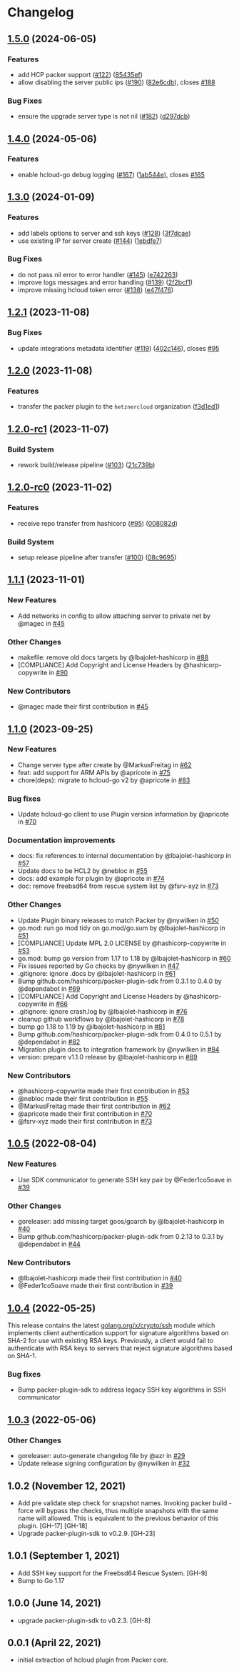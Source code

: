 # Changelog

## [1.5.0](https://github.com/hetznercloud/packer-plugin-hcloud/compare/v1.4.0...v1.5.0) (2024-06-05)


### Features

* add HCP packer support ([#122](https://github.com/hetznercloud/packer-plugin-hcloud/issues/122)) ([85435ef](https://github.com/hetznercloud/packer-plugin-hcloud/commit/85435efce96f06f0fd6f7016732d66cf9d2b6cac))
* allow disabling the server public ips ([#190](https://github.com/hetznercloud/packer-plugin-hcloud/issues/190)) ([82e6cdb](https://github.com/hetznercloud/packer-plugin-hcloud/commit/82e6cdb5ec589cc3de10159d74bcd7b352e67eec)), closes [#188](https://github.com/hetznercloud/packer-plugin-hcloud/issues/188)


### Bug Fixes

* ensure the upgrade server type is not nil ([#182](https://github.com/hetznercloud/packer-plugin-hcloud/issues/182)) ([d297dcb](https://github.com/hetznercloud/packer-plugin-hcloud/commit/d297dcb44805f12d6a37b1218fe268dd633c48c1))

## [1.4.0](https://github.com/hetznercloud/packer-plugin-hcloud/compare/v1.3.0...v1.4.0) (2024-05-06)


### Features

* enable hcloud-go debug logging ([#167](https://github.com/hetznercloud/packer-plugin-hcloud/issues/167)) ([1ab544e](https://github.com/hetznercloud/packer-plugin-hcloud/commit/1ab544ebd1b4ad862f19ff2ec07c129feeef5434)), closes [#165](https://github.com/hetznercloud/packer-plugin-hcloud/issues/165)

## [1.3.0](https://github.com/hetznercloud/packer-plugin-hcloud/compare/v1.2.1...v1.3.0) (2024-01-09)


### Features

* add labels options to server and ssh keys ([#128](https://github.com/hetznercloud/packer-plugin-hcloud/issues/128)) ([3f7dcae](https://github.com/hetznercloud/packer-plugin-hcloud/commit/3f7dcae20a07ad8367a06926aa2df1c415105e8b))
* use existing IP for server create ([#144](https://github.com/hetznercloud/packer-plugin-hcloud/issues/144)) ([1ebdfe7](https://github.com/hetznercloud/packer-plugin-hcloud/commit/1ebdfe74b395b2adaf015bc909a621aea2897a97))


### Bug Fixes

* do not pass nil error to error handler ([#145](https://github.com/hetznercloud/packer-plugin-hcloud/issues/145)) ([e742263](https://github.com/hetznercloud/packer-plugin-hcloud/commit/e74226397f420ecfd016c60e050ffc37fd3cddc8))
* improve logs messages and error handling ([#139](https://github.com/hetznercloud/packer-plugin-hcloud/issues/139)) ([2f2bcf1](https://github.com/hetznercloud/packer-plugin-hcloud/commit/2f2bcf1bca4aa46440e639907093095df67faf34))
* improve missing hcloud token error ([#138](https://github.com/hetznercloud/packer-plugin-hcloud/issues/138)) ([e47f476](https://github.com/hetznercloud/packer-plugin-hcloud/commit/e47f47679164d4ba700de64c4b44400604f152e2))

## [1.2.1](https://github.com/hetznercloud/packer-plugin-hcloud/compare/v1.2.0...v1.2.1) (2023-11-08)


### Bug Fixes

* update integrations metadata identifier ([#119](https://github.com/hetznercloud/packer-plugin-hcloud/issues/119)) ([402c146](https://github.com/hetznercloud/packer-plugin-hcloud/commit/402c1464217f01f16d1262b8a7c5e525593e71e9)), closes [#95](https://github.com/hetznercloud/packer-plugin-hcloud/issues/95)

## [1.2.0](https://github.com/hetznercloud/packer-plugin-hcloud/compare/v1.2.0-rc1...v1.2.0) (2023-11-08)


### Features

* transfer the packer plugin to the `hetznercloud` organization ([f3d1ed1](https://github.com/hetznercloud/packer-plugin-hcloud/commit/f3d1ed19f1596dc81561222f88f8edfddeec02a6))

## [1.2.0-rc1](https://github.com/hetznercloud/packer-plugin-hcloud/compare/v1.2.0-rc0...v1.2.0-rc1) (2023-11-07)


### Build System

* rework build/release pipeline ([#103](https://github.com/hetznercloud/packer-plugin-hcloud/issues/103)) ([21c739b](https://github.com/hetznercloud/packer-plugin-hcloud/commit/21c739bb284377a13402cf47d1d720f0be00147b))

## [1.2.0-rc0](https://github.com/hetznercloud/packer-plugin-hcloud/compare/v1.1.1...v1.2.0-rc0) (2023-11-02)


### Features

* receive repo transfer from hashicorp ([#95](https://github.com/hetznercloud/packer-plugin-hcloud/issues/95)) ([008082d](https://github.com/hetznercloud/packer-plugin-hcloud/commit/008082da523385a0ccc0956f594be33c3034eaf5))


### Build System

* setup release pipeline after transfer ([#100](https://github.com/hetznercloud/packer-plugin-hcloud/issues/100)) ([08c9695](https://github.com/hetznercloud/packer-plugin-hcloud/commit/08c96954b8fc451c363479d50854a78bb7052109))

## [1.1.1](https://github.com/hetznercloud/packer-plugin-hcloud/compare/v1.1.0...v1.1.1) (2023-11-01)

### New Features

- Add networks in config to allow attaching server to private net by @magec in [#45](https://github.com/hetznercloud/packer-plugin-hcloud/pull/45)

### Other Changes

- makefile: remove old docs targets by @lbajolet-hashicorp in [#88](https://github.com/hetznercloud/packer-plugin-hcloud/pull/88)
- [COMPLIANCE] Add Copyright and License Headers by @hashicorp-copywrite in [#90](https://github.com/hetznercloud/packer-plugin-hcloud/pull/90)

### New Contributors

- @magec made their first contribution in [#45](https://github.com/hetznercloud/packer-plugin-hcloud/pull/45)

## [1.1.0](https://github.com/hetznercloud/packer-plugin-hcloud/compare/v1.0.5...v1.1.0) (2023-09-25)

### New Features

- Change server type after create by @MarkusFreitag in [#62](https://github.com/hetznercloud/packer-plugin-hcloud/pull/62)
- feat: add support for ARM APIs by @apricote in [#75](https://github.com/hetznercloud/packer-plugin-hcloud/pull/75)
- chore(deps): migrate to hcloud-go v2 by @apricote in [#83](https://github.com/hetznercloud/packer-plugin-hcloud/pull/83)

### Bug fixes

- Update hcloud-go client to use Plugin version information by @apricote in [#70](https://github.com/hetznercloud/packer-plugin-hcloud/pull/70)

### Documentation improvements

- docs: fix references to internal documentation by @lbajolet-hashicorp in [#57](https://github.com/hetznercloud/packer-plugin-hcloud/pull/57)
- Update docs to be HCL2 by @nebloc in [#55](https://github.com/hetznercloud/packer-plugin-hcloud/pull/55)
- docs: add example for plugin by @apricote in [#74](https://github.com/hetznercloud/packer-plugin-hcloud/pull/74)
- doc: remove freebsd64 from rescue system list by @fsrv-xyz in [#73](https://github.com/hetznercloud/packer-plugin-hcloud/pull/73)

### Other Changes

- Update Plugin binary releases to match Packer by @nywilken in [#50](https://github.com/hetznercloud/packer-plugin-hcloud/pull/50)
- go.mod: run go mod tidy on go.mod/go.sum by @lbajolet-hashicorp in [#51](https://github.com/hetznercloud/packer-plugin-hcloud/pull/51)
- [COMPLIANCE] Update MPL 2.0 LICENSE by @hashicorp-copywrite in [#53](https://github.com/hetznercloud/packer-plugin-hcloud/pull/53)
- go.mod: bump go version from 1.17 to 1.18 by @lbajolet-hashicorp in [#60](https://github.com/hetznercloud/packer-plugin-hcloud/pull/60)
- Fix issues reported by Go checks by @nywilken in [#47](https://github.com/hetznercloud/packer-plugin-hcloud/pull/47)
- .gitignore: ignore .docs by @lbajolet-hashicorp in [#61](https://github.com/hetznercloud/packer-plugin-hcloud/pull/61)
- Bump github.com/hashicorp/packer-plugin-sdk from 0.3.1 to 0.4.0 by @dependabot in [#69](https://github.com/hetznercloud/packer-plugin-hcloud/pull/69)
- [COMPLIANCE] Add Copyright and License Headers by @hashicorp-copywrite in [#66](https://github.com/hetznercloud/packer-plugin-hcloud/pull/66)
- .gitignore: ignore crash.log by @lbajolet-hashicorp in [#76](https://github.com/hetznercloud/packer-plugin-hcloud/pull/76)
- cleanup github workflows by @lbajolet-hashicorp in [#78](https://github.com/hetznercloud/packer-plugin-hcloud/pull/78)
- bump go 1.18 to 1.19 by @lbajolet-hashicorp in [#81](https://github.com/hetznercloud/packer-plugin-hcloud/pull/81)
- Bump github.com/hashicorp/packer-plugin-sdk from 0.4.0 to 0.5.1 by @dependabot in [#82](https://github.com/hetznercloud/packer-plugin-hcloud/pull/82)
- Migration plugin docs to integration framework by @nywilken in [#84](https://github.com/hetznercloud/packer-plugin-hcloud/pull/84)
- version: prepare v1.1.0 release by @lbajolet-hashicorp in [#89](https://github.com/hetznercloud/packer-plugin-hcloud/pull/89)

### New Contributors

- @hashicorp-copywrite made their first contribution in [#53](https://github.com/hetznercloud/packer-plugin-hcloud/pull/53)
- @nebloc made their first contribution in [#55](https://github.com/hetznercloud/packer-plugin-hcloud/pull/55)
- @MarkusFreitag made their first contribution in [#62](https://github.com/hetznercloud/packer-plugin-hcloud/pull/62)
- @apricote made their first contribution in [#70](https://github.com/hetznercloud/packer-plugin-hcloud/pull/70)
- @fsrv-xyz made their first contribution in [#73](https://github.com/hetznercloud/packer-plugin-hcloud/pull/73)

## [1.0.5](https://github.com/hetznercloud/packer-plugin-hcloud/compare/v1.0.4...v1.0.5) (2022-08-04)

### New Features

- Use SDK communicator to generate SSH key pair by @Feder1co5oave in [#39](https://github.com/hetznercloud/packer-plugin-hcloud/pull/39)

### Other Changes

- goreleaser: add missing target goos/goarch by @lbajolet-hashicorp in [#40](https://github.com/hetznercloud/packer-plugin-hcloud/pull/40)
- Bump github.com/hashicorp/packer-plugin-sdk from 0.2.13 to 0.3.1 by @dependabot in [#44](https://github.com/hetznercloud/packer-plugin-hcloud/pull/44)

### New Contributors

- @lbajolet-hashicorp made their first contribution in [#40](https://github.com/hetznercloud/packer-plugin-hcloud/pull/40)
- @Feder1co5oave made their first contribution in [#39](https://github.com/hetznercloud/packer-plugin-hcloud/pull/39)

## [1.0.4](https://github.com/hetznercloud/packer-plugin-hcloud/compare/v1.0.3...v1.0.4) (2022-05-25)

This release contains the latest [golang.org/x/crypto/ssh](http://golang.org/x/crypto/ssh) module which implements client authentication support for signature algorithms based on SHA-2 for use with existing RSA keys. Previously, a client would fail to authenticate with RSA keys to servers that reject signature algorithms based on SHA-1.

### Bug fixes

- Bump packer-plugin-sdk to address legacy SSH key algorithms in SSH communicator

## [1.0.3](https://github.com/hetznercloud/packer-plugin-hcloud/compare/v1.0.2...v1.0.3) (2022-05-06)

### Other Changes

- goreleaser: auto-generate changelog file by @azr in [#29](https://github.com/hetznercloud/packer-plugin-hcloud/pull/29)
- Update release signing configuration by @nywilken in [#32](https://github.com/hetznercloud/packer-plugin-hcloud/pull/32)

## 1.0.2 (November 12, 2021)

- Add pre validate step check for snapshot names. Invoking packer build -force will bypass the checks, thus multiple snapshots with the same name will allowed. This is equivalent to the previous behavior of this plugin. [GH-17] [GH-18]
- Upgrade packer-plugin-sdk to v0.2.9. [GH-23]

## 1.0.1 (September 1, 2021)

- Add SSH key support for the Freebsd64 Rescue System. [GH-9]
- Bump to Go 1.17

## 1.0.0 (June 14, 2021)

- upgrade packer-plugin-sdk to v0.2.3. [GH-8]

## 0.0.1 (April 22, 2021)

- initial extraction of hcloud plugin from Packer core.
